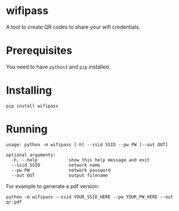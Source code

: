 # wifipass
A tool to create QR codes to share your wifi credentials.

# Prerequisites
You need to have `python3` and `pip` installed.

# Installing
```
pip install wifipass
```

# Running
```
usage: python -m wifipass [-h] --ssid SSID --pw PW [--out OUT]

optional arguments:
  -h, --help            show this help message and exit
  --ssid SSID           network name
  --pw PW               network password
  --out OUT             output filename
  ```
  For example to generate a pdf version:
  ```
  python -m wifipass --ssid YOUR_SSID_HERE --pw YOUR_PW_HERE --out qr.pdf
  ```
